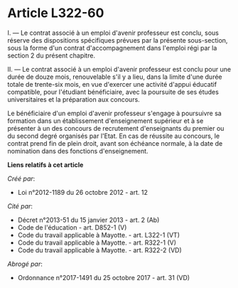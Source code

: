 # Article L322-60

I. ― Le contrat associé à un emploi d'avenir professeur est conclu, sous réserve des dispositions spécifiques prévues par la
présente sous-section, sous la forme d'un contrat d'accompagnement dans l'emploi régi par la section 2 du présent chapitre.

II. ― Le contrat associé à un emploi d'avenir professeur est conclu pour une durée de douze mois, renouvelable s'il y a lieu,
dans la limite d'une durée totale de trente-six mois, en vue d'exercer une activité d'appui éducatif compatible, pour
l'étudiant bénéficiaire, avec la poursuite de ses études universitaires et la préparation aux concours.

Le bénéficiaire d'un emploi d'avenir professeur s'engage à poursuivre sa formation dans un établissement d'enseignement
supérieur et à se présenter à un des concours de recrutement d'enseignants du premier ou du second degré organisés par
l'Etat. En cas de réussite au concours, le contrat prend fin de plein droit, avant son échéance normale, à la date de
nomination dans des fonctions d'enseignement.

**Liens relatifs à cet article**

_Créé par_:

  - Loi n°2012-1189 du 26 octobre 2012 - art. 12

_Cité par_:

  - Décret n°2013-51 du 15 janvier 2013 - art. 2 (Ab)
  - Code de l'éducation - art. D852-1 (V)
  - Code du travail applicable à Mayotte. - art. L322-1 (VT)
  - Code du travail applicable à Mayotte. - art. R322-1 (V)
  - Code du travail applicable à Mayotte. - art. R322-2 (VD)

_Abrogé par_:

  - Ordonnance n°2017-1491 du 25 octobre 2017 - art. 31 (VD)
